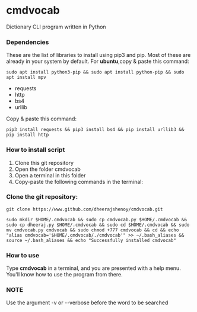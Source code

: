 # cmdvocab
Dictionary CLI program written in Python 

### Dependencies 
These are the list of libraries to install using pip3 and pip. Most of these are already in your system by default.
For **ubuntu**,copy & paste this command:
```
sudo apt install python3-pip && sudo apt install python-pip && sudo apt install mpv
```
- requests
- http
- bs4 
- urllib

Copy & paste this command:
```
pip3 install requests && pip3 install bs4 && pip install urllib3 && pip install http 
```
### How to install script 
<ol>
  <li>Clone this git repository</li>
  <li>Open the folder cmdvocab</li>
  <li>Open a terminal in this folder</li>
  <li>Copy-paste the following commands in the terminal:</li>
</ol>
 
 ### Clone the git repository:

```
git clone https://www.github.com/dheerajshenoy/cmdvocab.git
```
```
sudo mkdir $HOME/.cmdvocab && sudo cp cmdvocab.py $HOME/.cmdvocab && sudo cp dheeraj.py $HOME/.cmdvocab && sudo cd $HOME/.cmdvocab && sudo mv cmdvocab.py cmdvocab && sudo chmod +777 cmdvocab && cd && echo "alias cmdvocab='$HOME/.cmdvocab/./cmdvocab'" >> ~/.bash_aliases && source ~/.bash_aliases && echo "Successfully installed cmdvocab"  

```
### How to use 
Type **cmdvocab** in a terminal, and you are presented with a help menu. You'll know how to use the program from there.

### NOTE
Use the argument -v or --verbose before the word to be searched

